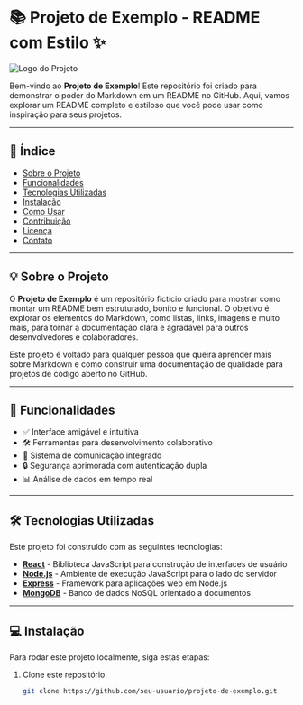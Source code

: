 # 📚 Projeto de Exemplo - README com Estilo ✨

![Logo do Projeto](https://via.placeholder.com/500x150.png?text=Logo+do+Projeto)

Bem-vindo ao **Projeto de Exemplo**! Este repositório foi criado para demonstrar o poder do Markdown em um README no GitHub. Aqui, vamos explorar um README completo e estiloso que você pode usar como inspiração para seus projetos.

---

## 📝 Índice

- [Sobre o Projeto](#sobre-o-projeto)
- [Funcionalidades](#funcionalidades)
- [Tecnologias Utilizadas](#tecnologias-utilizadas)
- [Instalação](#instalação)
- [Como Usar](#como-usar)
- [Contribuição](#contribuição)
- [Licença](#licença)
- [Contato](#contato)

---

## 💡 Sobre o Projeto

O **Projeto de Exemplo** é um repositório fictício criado para mostrar como montar um README bem estruturado, bonito e funcional. O objetivo é explorar os elementos do Markdown, como listas, links, imagens e muito mais, para tornar a documentação clara e agradável para outros desenvolvedores e colaboradores.

Este projeto é voltado para qualquer pessoa que queira aprender mais sobre Markdown e como construir uma documentação de qualidade para projetos de código aberto no GitHub.

---

## 🚀 Funcionalidades

- ✅ Interface amigável e intuitiva
- 🛠️ Ferramentas para desenvolvimento colaborativo
- 💬 Sistema de comunicação integrado
- 🔒 Segurança aprimorada com autenticação dupla
- 📊 Análise de dados em tempo real

---

## 🛠 Tecnologias Utilizadas

Este projeto foi construído com as seguintes tecnologias:

- **[React](https://reactjs.org/)** - Biblioteca JavaScript para construção de interfaces de usuário
- **[Node.js](https://nodejs.org/)** - Ambiente de execução JavaScript para o lado do servidor
- **[Express](https://expressjs.com/)** - Framework para aplicações web em Node.js
- **[MongoDB](https://www.mongodb.com/)** - Banco de dados NoSQL orientado a documentos

---

## 💻 Instalação

Para rodar este projeto localmente, siga estas etapas:

1. Clone este repositório:
   ```bash
   git clone https://github.com/seu-usuario/projeto-de-exemplo.git
